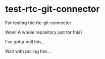 # test-rtc-git-connector
For testing the rtc-git-connector


Wow! A whole repository just for this?

I've gotta pull this...


Wait with pulling this...
